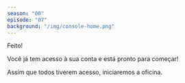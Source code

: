 ```yaml
---
season: "00"
episode: "07"
background: "/img/console-home.png"
---
```

<div class="banner">
<p>Feito!</p>

<p>Você já tem acesso à sua conta e está pronto para começar!</p>

<p>Assim que todos tiverem acesso, iniciaremos a oficina.</p>
</div>